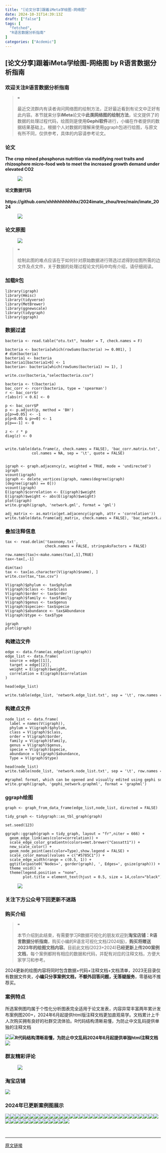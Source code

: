 ```yaml
---
title: "[论文分享]跟着iMeta学绘图-网络图"
date: 2024-10-31T14:39:13Z
draft: ["false"]
tags: [
  "fetched",
  "R语言数据分析指南"
]
categories: ["Acdemic"]
---
```

[论文分享]跟着iMeta学绘图-网络图 by R语言数据分析指南
------
<div><section data-tool="mdnice编辑器" data-website="https://www.mdnice.com"><h3 data-tool="mdnice编辑器"><span></span><span>欢迎关注R语言数据分析指南</span><span></span></h3><blockquote data-tool="mdnice编辑器"><span>❝</span><p>最近交流群内有读者询问网络图的绘制方法，正好最近看到有论文中正好有此内容。本节就来分享<strong>iMeta</strong>论文中<strong>此类网络图的绘制方法</strong>，论文提供了的数据的处理过程代码，绘图则是使用<strong>Gephi软件</strong>进行，小编在作者提供的数据结果基础上。根据个人对数据的理解来使用ggraph包进行绘图，与原文有所不同，仅供参考，具体的内容请参考论文。</p></blockquote><h3 data-tool="mdnice编辑器"><span></span><span>论文</span><span></span></h3><p data-tool="mdnice编辑器"><strong>The crop mined phosphorus nutrition via modifying root traits and rhizosphere micro-food web to meet the increased growth demand under elevated CO2</strong></p><figure data-tool="mdnice编辑器"><img data-imgfileid="100036545" data-ratio="0.41388888888888886" data-src="https://mmbiz.qpic.cn/mmbiz_png/EibnicgwScTAYCjyx3Gc8kRr70KsZ57ob9AHrCC2BAZQKEJq3xwOjAv6IBHfx2XPHu5qiawadtAqKM2icy1DmTHk2A/640?wx_fmt=png&amp;from=appmsg" data-type="png" data-w="1080" src="https://mmbiz.qpic.cn/mmbiz_png/EibnicgwScTAYCjyx3Gc8kRr70KsZ57ob9AHrCC2BAZQKEJq3xwOjAv6IBHfx2XPHu5qiawadtAqKM2icy1DmTHk2A/640?wx_fmt=png&amp;from=appmsg"></figure><h4 data-tool="mdnice编辑器"><span></span><span></span><span>论文数据代码</span><span></span></h4><p data-tool="mdnice编辑器"><strong>https://github.com/xhhhhhhhhhhx/2024imate_zhou/tree/main/imate_2024</strong></p><figure data-tool="mdnice编辑器"><img data-imgfileid="100036547" data-ratio="0.8018518518518518" data-src="https://mmbiz.qpic.cn/mmbiz_png/EibnicgwScTAYCjyx3Gc8kRr70KsZ57ob9V4J88BW8B4mia9kIm56C4LibIicUGTDoqw5lnJAy3aLAPMojm5yiaBM5jQ/640?wx_fmt=png&amp;from=appmsg" data-type="png" data-w="1080" src="https://mmbiz.qpic.cn/mmbiz_png/EibnicgwScTAYCjyx3Gc8kRr70KsZ57ob9V4J88BW8B4mia9kIm56C4LibIicUGTDoqw5lnJAy3aLAPMojm5yiaBM5jQ/640?wx_fmt=png&amp;from=appmsg"></figure><h3 data-tool="mdnice编辑器"><span></span><span>论文原图</span><span></span></h3><figure data-tool="mdnice编辑器"><img data-imgfileid="100036546" data-ratio="0.6333333333333333" data-src="https://mmbiz.qpic.cn/mmbiz_png/EibnicgwScTAYCjyx3Gc8kRr70KsZ57ob9FBd7ZC4RlyeAOj3LNmTAAc7Jibopp0IosiahstFNghyV4YB12uI7t0sg/640?wx_fmt=png&amp;from=appmsg" data-type="png" data-w="1080" src="https://mmbiz.qpic.cn/mmbiz_png/EibnicgwScTAYCjyx3Gc8kRr70KsZ57ob9FBd7ZC4RlyeAOj3LNmTAAc7Jibopp0IosiahstFNghyV4YB12uI7t0sg/640?wx_fmt=png&amp;from=appmsg"></figure><blockquote data-tool="mdnice编辑器"><span>❝</span><p>绘制此图的难点应该在于如何针对原始数据进行筛选过滤得到绘图所需的边文件及点文件，关于数据的处理过程论文代码中均有介绍，请仔细阅读。</p></blockquote><h3 data-tool="mdnice编辑器"><span></span><span>加载R包</span><span></span></h3><pre data-tool="mdnice编辑器"><span></span><code><span>library</span>(igraph)<br><span>library</span>(Hmisc)<br><span>library</span>(tidyverse)<br><span>library</span>(MetBrewer)<br><span>library</span>(ggnewscale)<br><span>library</span>(tidygraph)<br><span>library</span>(ggraph)<br></code></pre><h3 data-tool="mdnice编辑器"><span></span><span>数据过滤</span><span></span></h3><pre data-tool="mdnice编辑器"><span></span><code>bacteria &lt;- read.table(<span>"otu.txt"</span>, header = T, check.names = F)<br><br>bacteria &lt;- bacteria[<span>which</span>(rowSums(bacteria) &gt;= 0.001), ]<br><span># dim(bacteria)</span><br>bacteria1 &lt;- bacteria<br>bacteria1[bacteria1&gt;0] &lt;- 1<br>bacteria&lt;- bacteria[<span>which</span>(rowSums(bacteria1) &gt;= 1), ]<br><br>write.csv(bacteria,<span>"selectbacteria.csv"</span>)<br><br>bacteria &lt;- t(bacteria)<br>bac_corr &lt;- rcorr(bacteria, <span>type</span> = <span>'spearman'</span>)<br>r &lt;- bac_corr<span>$r</span><br>r[abs(r) &lt; 0.6] &lt;- 0<br><br>p &lt;- bac_corr<span>$P</span><br>p &lt;- p.adjust(p, method = <span>'BH'</span>) <br>p[p&gt;=0.05] &lt;- -1<br>p[p&lt;0.05 &amp; p&gt;=0] &lt;- 1<br>p[p==-1] &lt;- 0<br><br>z &lt;- r * p<br>diag(z) &lt;- 0<br><br><br>write.table(data.frame(z, check.names = FALSE), <span>'bac_corr.matrix.txt'</span>,<br>            col.names = NA, sep = <span>'\t'</span>, quote = FALSE)<br><br><br>igraph &lt;- graph.adjacency(z, weighted = TRUE, mode = <span>'undirected'</span>)<br>igraph<br>vcount(igraph)<br>igraph &lt;- delete_vertices(igraph, names(degree(igraph)[degree(igraph) == 0]))<br>vcount(igraph)<br>E(igraph)<span>$correlation</span> &lt;- E(igraph)<span>$weight</span><br>E(igraph)<span>$weight</span> &lt;- abs(E(igraph)<span>$weight</span>)<br>plot(igraph)<br>write.graph(igraph, <span>'network.gml'</span>, format = <span>'gml'</span>)<br><br>adj_matrix &lt;- as.matrix(get.adjacency(igraph, attr = <span>'correlation'</span>))<br>write.table(data.frame(adj_matrix, check.names = FALSE), <span>'bac_network.adj_matrix.txt'</span>, col.names = NA, sep = <span>'\t'</span>, quote = FALSE)<br></code></pre><h3 data-tool="mdnice编辑器"><span></span><span>叠加注释信息</span><span></span></h3><pre data-tool="mdnice编辑器"><span></span><code>tax &lt;- read.delim(<span>'taxonomy.txt'</span>, <br>                  check.names = <span>FALSE</span>, stringsAsFactors = <span>FALSE</span>)<br><br>row.names(tax)&lt;-make.names(tax[,<span>1</span>],<span>TRUE</span>)<br>tax&lt;-tax[,-<span>1</span>]<br><br>dim(tax)<br>tax &lt;- tax[as.character(V(igraph)$name), ]<br>write.csv(tax,<span>"tax.csv"</span>)<br><br>V(igraph)$phylum &lt;- tax$phylum<br>V(igraph)$class &lt;- tax$class<br>V(igraph)$order &lt;- tax$order<br>V(igraph)$family &lt;- tax$family<br>V(igraph)$genus &lt;- tax$genus<br>V(igraph)$specie&lt;- tax$specie<br>V(igraph)$abundance &lt;- tax$Abundance<br>V(igraph)$type &lt;- tax$Type<br><br>igraph<br>plot(igraph)<br></code></pre><h3 data-tool="mdnice编辑器"><span></span><span>构建边文件</span><span></span></h3><pre data-tool="mdnice编辑器"><span></span><code>edge &lt;- data.frame(as_edgelist(igraph))<br>edge_list &lt;- data.frame(<br>  <span>source</span> = edge[[<span>1</span>]],<br>  target = edge[[<span>2</span>]],<br>  weight = E(igraph)$weight,<br>  correlation = E(igraph)$correlation<br>)<br><br>head(edge_list)<br><br>write.table(edge_list, <span>'network.edge_list.txt'</span>, sep = <span>'\t'</span>, row.names = <span>FALSE</span>, quote = <span>FALSE</span>)<br></code></pre><h3 data-tool="mdnice编辑器"><span></span><span>构建点文件</span><span></span></h3><pre data-tool="mdnice编辑器"><span></span><code>node_list &lt;- data.frame(<br>  label = names(V(igraph)),<br>  phylum = V(igraph)$phylum,<br>  class = V(igraph)$class,<br>  order = V(igraph)$order,<br>  family = V(igraph)$family,<br>  genus = V(igraph)$genus,<br>  specie = V(igraph)$specie,<br>  abundance = V(igraph)$abundance,<br>  Type = V(igraph)$type)<br><br>head(node_list)<br>write.table(node_list, <span>'network.node_list.txt'</span>, sep = <span>'\t'</span>, row.names = <span>FALSE</span>, quote = <span>FALSE</span>)<br><br><span>#graphml format, which can be opened and visually edited using gephi software</span><br>write.graph(igraph, <span>'gephi_network.graphml'</span>, format = <span>'graphml'</span>)<br></code></pre><h3 data-tool="mdnice编辑器"><span></span><span>ggraph绘图</span><span></span></h3><pre data-tool="mdnice编辑器"><span></span><code>graph &lt;- graph_from_data_frame(edge_list,node_list, directed = <span>FALSE</span>) <br><br>tidy_graph &lt;- tidygraph::as_tbl_graph(graph) <br><br>set.seed(<span>123</span>) <br><br>ggraph::ggraph(graph = tidy_graph, layout = <span>"fr"</span>,niter = <span>666</span>) +  <br>  geom_edge_link(aes(color=correlation)) +<br>  scale_edge_color_gradientn(colors=met.brewer(<span>"Cassatt1"</span>)) +<br>  new_scale_color() +<br>  geom_node_point(aes(color=Type),show.legend = <span>FALSE</span>) + <br>  scale_color_manual(values = c(<span>"#5785C1"</span>)) +<br>  scale_edge_width(range = c(<span>0.5</span>, <span>1</span>)) + <br>  ggtitle(paste0(<span>'Nodes='</span>, gorder(graph), <span>', Edges='</span>, gsize(graph))) +<br>  theme_void() +<br>  theme(legend.position = <span>"none"</span>,<br>        plot.title = element_text(hjust = <span>0.5</span>, size = <span>14</span>,color=<span>"black"</span>)) <br></code></pre><figure data-tool="mdnice编辑器"><img data-imgfileid="100036544" data-ratio="1.099585062240664" data-src="https://mmbiz.qpic.cn/mmbiz_png/EibnicgwScTAYCjyx3Gc8kRr70KsZ57ob90Gop2qDMDwl1s2UHHctZRQE2aQRCP5BZbXibCpolZeyvBaHMzmhrZGw/640?wx_fmt=png&amp;from=appmsg" data-type="png" data-w="964" src="https://mmbiz.qpic.cn/mmbiz_png/EibnicgwScTAYCjyx3Gc8kRr70KsZ57ob90Gop2qDMDwl1s2UHHctZRQE2aQRCP5BZbXibCpolZeyvBaHMzmhrZGw/640?wx_fmt=png&amp;from=appmsg"></figure><h3 data-tool="mdnice编辑器"><span></span><span>关注下方公众号下回更新不迷路</span><span></span></h3><section><mp-common-profile data-pluginname="mpprofile" data-id="Mzg3MzQzNTYzMw==" data-headimg="http://mmbiz.qpic.cn/mmbiz_png/EibnicgwScTAZF0rpeZII9Ltl26VbVagriczTria1fib3XgjwwHEHFjPzkmGpqWDVVHBSzhENictUM2iavAKiaM5lc9USw/0?wx_fmt=png" data-nickname="R语言数据分析指南" data-alias="YanJANtwo" data-signature="R语言重症爱好者，喜欢绘制各种精美的图表，喜欢的小伙伴可以关注我，跟我一起学习" data-from="0" data-is_biz_ban="0"></mp-common-profile></section><h3 data-tool="mdnice编辑器"><span></span><span>购买介绍</span><span></span></h3><blockquote data-tool="mdnice编辑器"><span>❝</span><p>本节介绍到此结束，有需要学习R数据可视化的朋友欢迎到<strong>淘宝店铺：R语言数据分析指南</strong>，购买小编的R语言可视化文档(2024版)，<strong>购买将赠送2023年的绘图文档内容</strong>。目前此文档(2023+2024)<strong>已经更新上传200案例文档</strong>，每个案例都附有相应的数据和代码，并配有对应的注释文档，方便大家学习和参考。</p></blockquote><p data-tool="mdnice编辑器">2024更新的绘图内容将同时包含数据+代码+注释文档+文档清单，2023无目录仅有数据文件夹，<strong>小编只分享案例文档，不额外回答问题，无答疑服务</strong>，零基础不推荐买。</p><h3 data-tool="mdnice编辑器"><span></span><span>案例特点</span><span></span></h3><p data-tool="mdnice编辑器">所选案例图均属于个性化分析图表完全适用于论文发表，内容异常丰富两年累计发布案例图200+，2024年6月起提供html版注释文档更加直观易学。文档累计上千人次购买拥有良好的社群交流体验。R代码结构清晰易懂，为防止中文乱码提供单独的注释文档</p><p data-tool="mdnice编辑器"><img data-imgfileid="100036548" data-ratio="0.49537037037037035" data-src="https://mmbiz.qpic.cn/mmbiz_png/EibnicgwScTAYCjyx3Gc8kRr70KsZ57ob9iacukOPAvk4SzhYUquovhzb9MpluJFCnNHbGXUtxGibeld6dLl8Zgeow/640?wx_fmt=png&amp;from=appmsg" data-type="png" data-w="1080" src="https://mmbiz.qpic.cn/mmbiz_png/EibnicgwScTAYCjyx3Gc8kRr70KsZ57ob9iacukOPAvk4SzhYUquovhzb9MpluJFCnNHbGXUtxGibeld6dLl8Zgeow/640?wx_fmt=png&amp;from=appmsg"><img data-imgfileid="100036552" data-ratio="0.675" data-src="https://mmbiz.qpic.cn/mmbiz_png/EibnicgwScTAYCjyx3Gc8kRr70KsZ57ob9pL1LSYfgNmkSsiaHiaou9tHP39OnO1N5jia8ricz9JlrMC1IEC2kWuOQwQ/640?wx_fmt=png&amp;from=appmsg" data-type="png" data-w="1080" src="https://mmbiz.qpic.cn/mmbiz_png/EibnicgwScTAYCjyx3Gc8kRr70KsZ57ob9pL1LSYfgNmkSsiaHiaou9tHP39OnO1N5jia8ricz9JlrMC1IEC2kWuOQwQ/640?wx_fmt=png&amp;from=appmsg"><strong>R代码结构清晰易懂，为防止中文乱码2024年6月起提供单独html注释文档</strong><img data-imgfileid="100036550" data-ratio="0.6552380952380953" data-src="https://mmbiz.qpic.cn/mmbiz_png/EibnicgwScTAYCjyx3Gc8kRr70KsZ57ob9l7vtU4dYj0kLLyHy03licRSHXxPxRdKibboiakZcW5iaQZIGHNSdCGlc7w/640?wx_fmt=png&amp;from=appmsg" data-type="png" data-w="1050" src="https://mmbiz.qpic.cn/mmbiz_png/EibnicgwScTAYCjyx3Gc8kRr70KsZ57ob9l7vtU4dYj0kLLyHy03licRSHXxPxRdKibboiakZcW5iaQZIGHNSdCGlc7w/640?wx_fmt=png&amp;from=appmsg"></p><h3 data-tool="mdnice编辑器"><span></span><span>群友精彩评论</span><span></span></h3><figure data-tool="mdnice编辑器"><img data-imgfileid="100036551" data-ratio="0.4546296296296296" data-src="https://mmbiz.qpic.cn/mmbiz_png/EibnicgwScTAYCjyx3Gc8kRr70KsZ57ob9rJQTGn32Sia5tDtjKQtnOVicfHSjrRVdfvf5zGKzmW1IbW4u3dSlxsnw/640?wx_fmt=png&amp;from=appmsg" data-type="png" data-w="1080" src="https://mmbiz.qpic.cn/mmbiz_png/EibnicgwScTAYCjyx3Gc8kRr70KsZ57ob9rJQTGn32Sia5tDtjKQtnOVicfHSjrRVdfvf5zGKzmW1IbW4u3dSlxsnw/640?wx_fmt=png&amp;from=appmsg"></figure><h3 data-tool="mdnice编辑器"><span></span><span>淘宝店铺</span><span></span></h3><p><img data-galleryid="" data-imgfileid="100019415" data-ratio="1.0210420841683367" data-s="300,640" data-src="https://mmbiz.qpic.cn/mmbiz_jpg/EibnicgwScTAbvhPDLGT8NaialEsht92PTYNJWpmVLfoYGic1uha5FyBrDCibibZCLjiazgvpT1XcdwibfVywD2el0VAgg/640?wx_fmt=jpeg" data-type="jpeg" data-w="998" src="https://mmbiz.qpic.cn/mmbiz_jpg/EibnicgwScTAbvhPDLGT8NaialEsht92PTYNJWpmVLfoYGic1uha5FyBrDCibibZCLjiazgvpT1XcdwibfVywD2el0VAgg/640?wx_fmt=jpeg"></p><h3 data-tool="mdnice编辑器"><span></span><span>2024年已更新案例图展示</span><span></span></h3><p data-tool="mdnice编辑器"><img data-imgfileid="100036554" data-ratio="0.3712962962962963" data-src="https://mmbiz.qpic.cn/mmbiz_png/EibnicgwScTAYCjyx3Gc8kRr70KsZ57ob9sMetV0BKHplY7Dx9GQZffoBss72mJJ0CHBlw88OPU7HeXBcxVRKlUw/640?wx_fmt=png&amp;from=appmsg" data-type="png" data-w="1080" src="https://mmbiz.qpic.cn/mmbiz_png/EibnicgwScTAYCjyx3Gc8kRr70KsZ57ob9sMetV0BKHplY7Dx9GQZffoBss72mJJ0CHBlw88OPU7HeXBcxVRKlUw/640?wx_fmt=png&amp;from=appmsg"><img data-imgfileid="100036549" data-ratio="0.2722222222222222" data-src="https://mmbiz.qpic.cn/mmbiz_png/EibnicgwScTAYCjyx3Gc8kRr70KsZ57ob9Em7jJBMgA3dfMjJ1ibz5kf8XCYnBbwhHmIl5d6oOAj2uoJwSOCeiajpg/640?wx_fmt=png&amp;from=appmsg" data-type="png" data-w="1080" src="https://mmbiz.qpic.cn/mmbiz_png/EibnicgwScTAYCjyx3Gc8kRr70KsZ57ob9Em7jJBMgA3dfMjJ1ibz5kf8XCYnBbwhHmIl5d6oOAj2uoJwSOCeiajpg/640?wx_fmt=png&amp;from=appmsg"><img data-imgfileid="100036559" data-ratio="0.2462962962962963" data-src="https://mmbiz.qpic.cn/mmbiz_png/EibnicgwScTAYCjyx3Gc8kRr70KsZ57ob9eulL87iafvibIFgW8iaEO9OWTbvb719T3xwibruK0biaKkIP5PFUDPoF2CQ/640?wx_fmt=png&amp;from=appmsg" data-type="png" data-w="1080" src="https://mmbiz.qpic.cn/mmbiz_png/EibnicgwScTAYCjyx3Gc8kRr70KsZ57ob9eulL87iafvibIFgW8iaEO9OWTbvb719T3xwibruK0biaKkIP5PFUDPoF2CQ/640?wx_fmt=png&amp;from=appmsg"><img data-imgfileid="100036556" data-ratio="0.4324074074074074" data-src="https://mmbiz.qpic.cn/mmbiz_jpg/EibnicgwScTAYCjyx3Gc8kRr70KsZ57ob9258769hlLVaU35f5HicatX6YFeqibXc7qp1HSAbBTGdpSRgZjPd4qzLw/640?wx_fmt=jpeg&amp;from=appmsg" data-type="jpeg" data-w="1080" src="https://mmbiz.qpic.cn/mmbiz_jpg/EibnicgwScTAYCjyx3Gc8kRr70KsZ57ob9258769hlLVaU35f5HicatX6YFeqibXc7qp1HSAbBTGdpSRgZjPd4qzLw/640?wx_fmt=jpeg&amp;from=appmsg"><img data-imgfileid="100036557" data-ratio="0.47129629629629627" data-src="https://mmbiz.qpic.cn/mmbiz_png/EibnicgwScTAYCjyx3Gc8kRr70KsZ57ob9WsBffc97IlJ4rxYicbCMcyN2fouCiaibwzo4Xq5wCwhTEHGCzvzr7djCg/640?wx_fmt=png&amp;from=appmsg" data-type="png" data-w="1080" src="https://mmbiz.qpic.cn/mmbiz_png/EibnicgwScTAYCjyx3Gc8kRr70KsZ57ob9WsBffc97IlJ4rxYicbCMcyN2fouCiaibwzo4Xq5wCwhTEHGCzvzr7djCg/640?wx_fmt=png&amp;from=appmsg"><img data-imgfileid="100036555" data-ratio="0.36574074074074076" data-src="https://mmbiz.qpic.cn/mmbiz_png/EibnicgwScTAYCjyx3Gc8kRr70KsZ57ob9k0NjQbhQVKvjty4rfKMCLc0VcruVv3iaQuXNqAkVon2xH4icrjIjxavQ/640?wx_fmt=png&amp;from=appmsg" data-type="png" data-w="1080" src="https://mmbiz.qpic.cn/mmbiz_png/EibnicgwScTAYCjyx3Gc8kRr70KsZ57ob9k0NjQbhQVKvjty4rfKMCLc0VcruVv3iaQuXNqAkVon2xH4icrjIjxavQ/640?wx_fmt=png&amp;from=appmsg"><img data-imgfileid="100036558" data-ratio="0.38981481481481484" data-src="https://mmbiz.qpic.cn/mmbiz_png/EibnicgwScTAYCjyx3Gc8kRr70KsZ57ob9rLEnN0NyUPLR0pE8oHxjPMK4wXeGAhS2WeRktJUNOzV7T927BrJMPA/640?wx_fmt=png&amp;from=appmsg" data-type="png" data-w="1080" src="https://mmbiz.qpic.cn/mmbiz_png/EibnicgwScTAYCjyx3Gc8kRr70KsZ57ob9rLEnN0NyUPLR0pE8oHxjPMK4wXeGAhS2WeRktJUNOzV7T927BrJMPA/640?wx_fmt=png&amp;from=appmsg"><img data-imgfileid="100036564" data-ratio="0.5305555555555556" data-src="https://mmbiz.qpic.cn/mmbiz_png/EibnicgwScTAYCjyx3Gc8kRr70KsZ57ob9s6Anibnz3KiciadiaXwhdOjjZficFK8ZRd0qghSKFib5KiaXhzIeCExJRxFHw/640?wx_fmt=png&amp;from=appmsg" data-type="png" data-w="1080" src="https://mmbiz.qpic.cn/mmbiz_png/EibnicgwScTAYCjyx3Gc8kRr70KsZ57ob9s6Anibnz3KiciadiaXwhdOjjZficFK8ZRd0qghSKFib5KiaXhzIeCExJRxFHw/640?wx_fmt=png&amp;from=appmsg"><img data-imgfileid="100036561" data-ratio="0.45185185185185184" data-src="https://mmbiz.qpic.cn/mmbiz_png/EibnicgwScTAYCjyx3Gc8kRr70KsZ57ob96w4ibuCuL3ibDKhiadUh5p1K7SIETcpicwicEr08MfDnib341LASnlneJibyw/640?wx_fmt=png&amp;from=appmsg" data-type="png" data-w="1080" src="https://mmbiz.qpic.cn/mmbiz_png/EibnicgwScTAYCjyx3Gc8kRr70KsZ57ob96w4ibuCuL3ibDKhiadUh5p1K7SIETcpicwicEr08MfDnib341LASnlneJibyw/640?wx_fmt=png&amp;from=appmsg"><img data-imgfileid="100036562" data-ratio="0.462037037037037" data-src="https://mmbiz.qpic.cn/mmbiz_png/EibnicgwScTAYCjyx3Gc8kRr70KsZ57ob9SETRXXSgEXY3fia2ondhE2UqSrBvZdiaUVrdMhHqVmVeedk8UMQ9uflQ/640?wx_fmt=png&amp;from=appmsg" data-type="png" data-w="1080" src="https://mmbiz.qpic.cn/mmbiz_png/EibnicgwScTAYCjyx3Gc8kRr70KsZ57ob9SETRXXSgEXY3fia2ondhE2UqSrBvZdiaUVrdMhHqVmVeedk8UMQ9uflQ/640?wx_fmt=png&amp;from=appmsg"><img data-imgfileid="100036560" data-ratio="0.37407407407407406" data-src="https://mmbiz.qpic.cn/mmbiz_png/EibnicgwScTAYCjyx3Gc8kRr70KsZ57ob9cVT7Eic1HTjr035Aw9jsV2m4zIjicwJiaosyJQQdXoZ8rTU4kms38bVNg/640?wx_fmt=png&amp;from=appmsg" data-type="png" data-w="1080" src="https://mmbiz.qpic.cn/mmbiz_png/EibnicgwScTAYCjyx3Gc8kRr70KsZ57ob9cVT7Eic1HTjr035Aw9jsV2m4zIjicwJiaosyJQQdXoZ8rTU4kms38bVNg/640?wx_fmt=png&amp;from=appmsg"><img data-imgfileid="100036563" data-ratio="0.3425925925925926" data-src="https://mmbiz.qpic.cn/mmbiz_png/EibnicgwScTAYCjyx3Gc8kRr70KsZ57ob9VDAiaq3X1E8ibm4vlUhTCmCBwXZHSGM11ER2gYnlOiaqOyiaoTDR08b4gQ/640?wx_fmt=png&amp;from=appmsg" data-type="png" data-w="1080" src="https://mmbiz.qpic.cn/mmbiz_png/EibnicgwScTAYCjyx3Gc8kRr70KsZ57ob9VDAiaq3X1E8ibm4vlUhTCmCBwXZHSGM11ER2gYnlOiaqOyiaoTDR08b4gQ/640?wx_fmt=png&amp;from=appmsg"><img data-imgfileid="100036565" data-ratio="0.47685185185185186" data-src="https://mmbiz.qpic.cn/mmbiz_png/EibnicgwScTAYCjyx3Gc8kRr70KsZ57ob9wPU24C3m0nnYtvdiakV6PH6p6En4hSNWJO3CdYjOXn5RU62qMpB4qzw/640?wx_fmt=png&amp;from=appmsg" data-type="png" data-w="1080" src="https://mmbiz.qpic.cn/mmbiz_png/EibnicgwScTAYCjyx3Gc8kRr70KsZ57ob9wPU24C3m0nnYtvdiakV6PH6p6En4hSNWJO3CdYjOXn5RU62qMpB4qzw/640?wx_fmt=png&amp;from=appmsg"><img data-imgfileid="100036569" data-ratio="0.3814814814814815" data-src="https://mmbiz.qpic.cn/mmbiz_png/EibnicgwScTAYCjyx3Gc8kRr70KsZ57ob9HbmAprYSEfUndshicIgRLADd5zVa94ADdE9fBQibniaoOFV7JpwfgCfPA/640?wx_fmt=png&amp;from=appmsg" data-type="png" data-w="1080" src="https://mmbiz.qpic.cn/mmbiz_png/EibnicgwScTAYCjyx3Gc8kRr70KsZ57ob9HbmAprYSEfUndshicIgRLADd5zVa94ADdE9fBQibniaoOFV7JpwfgCfPA/640?wx_fmt=png&amp;from=appmsg"><img data-imgfileid="100036567" data-ratio="0.43333333333333335" data-src="https://mmbiz.qpic.cn/mmbiz_png/EibnicgwScTAYCjyx3Gc8kRr70KsZ57ob9ce4MOzFY81owYaP3LpTniauzJjUkhaGpblNRvibPiavlTMEofFPGX7hdg/640?wx_fmt=png&amp;from=appmsg" data-type="png" data-w="1080" src="https://mmbiz.qpic.cn/mmbiz_png/EibnicgwScTAYCjyx3Gc8kRr70KsZ57ob9ce4MOzFY81owYaP3LpTniauzJjUkhaGpblNRvibPiavlTMEofFPGX7hdg/640?wx_fmt=png&amp;from=appmsg"><img data-imgfileid="100036566" data-ratio="0.37592592592592594" data-src="https://mmbiz.qpic.cn/mmbiz_png/EibnicgwScTAYCjyx3Gc8kRr70KsZ57ob9q4Oo4FuibOibk67HXeeUVjHE80oqeBM8gSXeGKqRliaHr2v2qlP488ZUw/640?wx_fmt=png&amp;from=appmsg" data-type="png" data-w="1080" src="https://mmbiz.qpic.cn/mmbiz_png/EibnicgwScTAYCjyx3Gc8kRr70KsZ57ob9q4Oo4FuibOibk67HXeeUVjHE80oqeBM8gSXeGKqRliaHr2v2qlP488ZUw/640?wx_fmt=png&amp;from=appmsg"><img data-imgfileid="100036568" data-ratio="0.42592592592592593" data-src="https://mmbiz.qpic.cn/mmbiz_png/EibnicgwScTAYCjyx3Gc8kRr70KsZ57ob9vGSibl2679rcegEmObpJ0GgFDTFN5LI8gL8JsPS3ehGtl6oSU9DYJ0w/640?wx_fmt=png&amp;from=appmsg" data-type="png" data-w="1080" src="https://mmbiz.qpic.cn/mmbiz_png/EibnicgwScTAYCjyx3Gc8kRr70KsZ57ob9vGSibl2679rcegEmObpJ0GgFDTFN5LI8gL8JsPS3ehGtl6oSU9DYJ0w/640?wx_fmt=png&amp;from=appmsg"><img data-imgfileid="100036571" data-ratio="0.39166666666666666" data-src="https://mmbiz.qpic.cn/mmbiz_png/EibnicgwScTAYCjyx3Gc8kRr70KsZ57ob9BGoR1fjoFO6T3GfHzmFfBo7OPdWPry1SfXOMngtHsHibuAdvN9LDgrg/640?wx_fmt=png&amp;from=appmsg" data-type="png" data-w="1080" src="https://mmbiz.qpic.cn/mmbiz_png/EibnicgwScTAYCjyx3Gc8kRr70KsZ57ob9BGoR1fjoFO6T3GfHzmFfBo7OPdWPry1SfXOMngtHsHibuAdvN9LDgrg/640?wx_fmt=png&amp;from=appmsg"><img data-imgfileid="100036570" data-ratio="0.39444444444444443" data-src="https://mmbiz.qpic.cn/mmbiz_png/EibnicgwScTAYCjyx3Gc8kRr70KsZ57ob9671QcpcbicC0n4lyhicRpUjibIRj5xJzicP2DUQ1roQzzfibsDxMQicLBlqQ/640?wx_fmt=png&amp;from=appmsg" data-type="png" data-w="1080" src="https://mmbiz.qpic.cn/mmbiz_png/EibnicgwScTAYCjyx3Gc8kRr70KsZ57ob9671QcpcbicC0n4lyhicRpUjibIRj5xJzicP2DUQ1roQzzfibsDxMQicLBlqQ/640?wx_fmt=png&amp;from=appmsg"><img data-imgfileid="100036572" data-ratio="0.4" data-src="https://mmbiz.qpic.cn/mmbiz_png/EibnicgwScTAYCjyx3Gc8kRr70KsZ57ob9zjQoAJJib6ic9jBf46S5iaicV8hT4XduPsSaWYIIMqDjvPUYl6aUHJQicAQ/640?wx_fmt=png&amp;from=appmsg" data-type="png" data-w="1080" src="https://mmbiz.qpic.cn/mmbiz_png/EibnicgwScTAYCjyx3Gc8kRr70KsZ57ob9zjQoAJJib6ic9jBf46S5iaicV8hT4XduPsSaWYIIMqDjvPUYl6aUHJQicAQ/640?wx_fmt=png&amp;from=appmsg"><img data-imgfileid="100036574" data-ratio="0.41759259259259257" data-src="https://mmbiz.qpic.cn/mmbiz_png/EibnicgwScTAYCjyx3Gc8kRr70KsZ57ob9RYhb29aHe8891Y0PoZUibpgDPoujxibxicC05NcxsxCElb1XtrJZuQt9g/640?wx_fmt=png&amp;from=appmsg" data-type="png" data-w="1080" src="https://mmbiz.qpic.cn/mmbiz_png/EibnicgwScTAYCjyx3Gc8kRr70KsZ57ob9RYhb29aHe8891Y0PoZUibpgDPoujxibxicC05NcxsxCElb1XtrJZuQt9g/640?wx_fmt=png&amp;from=appmsg"><img data-imgfileid="100036573" data-ratio="0.3314814814814815" data-src="https://mmbiz.qpic.cn/mmbiz_png/EibnicgwScTAYCjyx3Gc8kRr70KsZ57ob9zkunB8X9GTvO5Mb6pO7DcLw9nyv3ia7j0AdeH69xBUdNickicWrVMpkbA/640?wx_fmt=png&amp;from=appmsg" data-type="png" data-w="1080" src="https://mmbiz.qpic.cn/mmbiz_png/EibnicgwScTAYCjyx3Gc8kRr70KsZ57ob9zkunB8X9GTvO5Mb6pO7DcLw9nyv3ia7j0AdeH69xBUdNickicWrVMpkbA/640?wx_fmt=png&amp;from=appmsg"><img data-imgfileid="100036576" data-ratio="0.4255555555555556" data-src="https://mmbiz.qpic.cn/mmbiz_png/EibnicgwScTAYCjyx3Gc8kRr70KsZ57ob9lbrvldsM4pEiaiaCGUIrPEBHeEuIjB4JuDChcW6RfD6Dz6eOmWMbicTDQ/640?wx_fmt=png&amp;from=appmsg" data-type="png" data-w="900" src="https://mmbiz.qpic.cn/mmbiz_png/EibnicgwScTAYCjyx3Gc8kRr70KsZ57ob9lbrvldsM4pEiaiaCGUIrPEBHeEuIjB4JuDChcW6RfD6Dz6eOmWMbicTDQ/640?wx_fmt=png&amp;from=appmsg"><img data-imgfileid="100036575" data-ratio="0.4255555555555556" data-src="https://mmbiz.qpic.cn/mmbiz_png/EibnicgwScTAYCjyx3Gc8kRr70KsZ57ob9o4z8Ql3oZWWU6nkhrOPpyjZMpGoa3YXu5oYITPNdMZthn9ZBO6DR8Q/640?wx_fmt=png&amp;from=appmsg" data-type="png" data-w="900" src="https://mmbiz.qpic.cn/mmbiz_png/EibnicgwScTAYCjyx3Gc8kRr70KsZ57ob9o4z8Ql3oZWWU6nkhrOPpyjZMpGoa3YXu5oYITPNdMZthn9ZBO6DR8Q/640?wx_fmt=png&amp;from=appmsg"><img data-imgfileid="100036578" data-ratio="0.37962962962962965" data-src="https://mmbiz.qpic.cn/mmbiz_png/EibnicgwScTAYCjyx3Gc8kRr70KsZ57ob9T7N9BviceZT8rUnaKqMFlp1uZL9HNzP2FVpTuIm0ZnUnQNqrhUfI9qw/640?wx_fmt=png&amp;from=appmsg" data-type="png" data-w="1080" src="https://mmbiz.qpic.cn/mmbiz_png/EibnicgwScTAYCjyx3Gc8kRr70KsZ57ob9T7N9BviceZT8rUnaKqMFlp1uZL9HNzP2FVpTuIm0ZnUnQNqrhUfI9qw/640?wx_fmt=png&amp;from=appmsg"><img data-imgfileid="100036577" data-ratio="0.4255555555555556" data-src="https://mmbiz.qpic.cn/mmbiz_png/EibnicgwScTAYCjyx3Gc8kRr70KsZ57ob9jWpiaiaruPlmiadUQFDLV8ob0O9kCJjOdQvQCnWt95IKDaFzESibqOxwYw/640?wx_fmt=png&amp;from=appmsg" data-type="png" data-w="900" src="https://mmbiz.qpic.cn/mmbiz_png/EibnicgwScTAYCjyx3Gc8kRr70KsZ57ob9jWpiaiaruPlmiadUQFDLV8ob0O9kCJjOdQvQCnWt95IKDaFzESibqOxwYw/640?wx_fmt=png&amp;from=appmsg"><img data-imgfileid="100036579" data-ratio="0.4255555555555556" data-src="https://mmbiz.qpic.cn/mmbiz_png/EibnicgwScTAYCjyx3Gc8kRr70KsZ57ob9nEU2okmXGswMoXC3J9vwk1mKpRp5DfU0NOD1ComaxKCMTxxMN0ic7jg/640?wx_fmt=png&amp;from=appmsg" data-type="png" data-w="900" src="https://mmbiz.qpic.cn/mmbiz_png/EibnicgwScTAYCjyx3Gc8kRr70KsZ57ob9nEU2okmXGswMoXC3J9vwk1mKpRp5DfU0NOD1ComaxKCMTxxMN0ic7jg/640?wx_fmt=png&amp;from=appmsg"><img data-imgfileid="100036583" data-ratio="0.4255555555555556" data-src="https://mmbiz.qpic.cn/mmbiz_png/EibnicgwScTAYCjyx3Gc8kRr70KsZ57ob95Hz0DyQg60kW1qT46hgGEMSYcN3wMrx9o6BwSSmCePtkiaNByen4N0w/640?wx_fmt=png&amp;from=appmsg" data-type="png" data-w="900" src="https://mmbiz.qpic.cn/mmbiz_png/EibnicgwScTAYCjyx3Gc8kRr70KsZ57ob95Hz0DyQg60kW1qT46hgGEMSYcN3wMrx9o6BwSSmCePtkiaNByen4N0w/640?wx_fmt=png&amp;from=appmsg"><img data-imgfileid="100036580" data-ratio="0.4255555555555556" data-src="https://mmbiz.qpic.cn/mmbiz_png/EibnicgwScTAYCjyx3Gc8kRr70KsZ57ob9oDLGFg1PicWaqz5s1nUUpwo2aVk9om2R5BbU0ATwzdyNCwvFSTiaFQqQ/640?wx_fmt=png&amp;from=appmsg" data-type="png" data-w="900" src="https://mmbiz.qpic.cn/mmbiz_png/EibnicgwScTAYCjyx3Gc8kRr70KsZ57ob9oDLGFg1PicWaqz5s1nUUpwo2aVk9om2R5BbU0ATwzdyNCwvFSTiaFQqQ/640?wx_fmt=png&amp;from=appmsg"><img data-imgfileid="100036582" data-ratio="0.4255555555555556" data-src="https://mmbiz.qpic.cn/mmbiz_png/EibnicgwScTAYCjyx3Gc8kRr70KsZ57ob9DZtib762gHuicPTTPGA3dWjibMlyB6A2IcKbbc0a02DgSyRNrCP4AnaXQ/640?wx_fmt=png&amp;from=appmsg" data-type="png" data-w="900" src="https://mmbiz.qpic.cn/mmbiz_png/EibnicgwScTAYCjyx3Gc8kRr70KsZ57ob9DZtib762gHuicPTTPGA3dWjibMlyB6A2IcKbbc0a02DgSyRNrCP4AnaXQ/640?wx_fmt=png&amp;from=appmsg"><img data-imgfileid="100036581" data-ratio="0.4255555555555556" data-src="https://mmbiz.qpic.cn/mmbiz_png/EibnicgwScTAYCjyx3Gc8kRr70KsZ57ob9P1oOXTzj7ok4pXFhwUjcjBEanubz1qMhKHYKAaZNMnGod9MJTNcA6Q/640?wx_fmt=png&amp;from=appmsg" data-type="png" data-w="900" src="https://mmbiz.qpic.cn/mmbiz_png/EibnicgwScTAYCjyx3Gc8kRr70KsZ57ob9P1oOXTzj7ok4pXFhwUjcjBEanubz1qMhKHYKAaZNMnGod9MJTNcA6Q/640?wx_fmt=png&amp;from=appmsg"><img data-imgfileid="100036584" data-ratio="0.48148148148148145" data-src="https://mmbiz.qpic.cn/mmbiz_png/EibnicgwScTAYCjyx3Gc8kRr70KsZ57ob9lNMzyicezKmlGK5xHt8xKRlBf5ullfDG8byK80rD3HnFDxCV5nqQI6A/640?wx_fmt=png&amp;from=appmsg" data-type="png" data-w="1080" src="https://mmbiz.qpic.cn/mmbiz_png/EibnicgwScTAYCjyx3Gc8kRr70KsZ57ob9lNMzyicezKmlGK5xHt8xKRlBf5ullfDG8byK80rD3HnFDxCV5nqQI6A/640?wx_fmt=png&amp;from=appmsg"><img data-imgfileid="100036587" data-ratio="0.4255555555555556" data-src="https://mmbiz.qpic.cn/mmbiz_png/EibnicgwScTAYCjyx3Gc8kRr70KsZ57ob9OwAhnoGq5XBPbgJFibfHRIGbKOx9JpOporWlFsDFtO1fTszuqh42SuA/640?wx_fmt=png&amp;from=appmsg" data-type="png" data-w="900" src="https://mmbiz.qpic.cn/mmbiz_png/EibnicgwScTAYCjyx3Gc8kRr70KsZ57ob9OwAhnoGq5XBPbgJFibfHRIGbKOx9JpOporWlFsDFtO1fTszuqh42SuA/640?wx_fmt=png&amp;from=appmsg"><img data-imgfileid="100036585" data-ratio="0.4255555555555556" data-src="https://mmbiz.qpic.cn/mmbiz_png/EibnicgwScTAYCjyx3Gc8kRr70KsZ57ob9c8oyyMuwenHU0jjmDJuxdvKqZfoG2ibKxIjIY6wbaWLuibnLefDDOGqw/640?wx_fmt=png&amp;from=appmsg" data-type="png" data-w="900" src="https://mmbiz.qpic.cn/mmbiz_png/EibnicgwScTAYCjyx3Gc8kRr70KsZ57ob9c8oyyMuwenHU0jjmDJuxdvKqZfoG2ibKxIjIY6wbaWLuibnLefDDOGqw/640?wx_fmt=png&amp;from=appmsg"><img data-imgfileid="100036589" data-ratio="0.4255555555555556" data-src="https://mmbiz.qpic.cn/mmbiz_png/EibnicgwScTAYCjyx3Gc8kRr70KsZ57ob9Z6fv7Jic2oh8jc8qeicAKOy4CRgpaSK4BclnOxP1PbyNPNLY04K5N8icw/640?wx_fmt=png&amp;from=appmsg" data-type="png" data-w="900" src="https://mmbiz.qpic.cn/mmbiz_png/EibnicgwScTAYCjyx3Gc8kRr70KsZ57ob9Z6fv7Jic2oh8jc8qeicAKOy4CRgpaSK4BclnOxP1PbyNPNLY04K5N8icw/640?wx_fmt=png&amp;from=appmsg"><img data-imgfileid="100036588" data-ratio="0.4255555555555556" data-src="https://mmbiz.qpic.cn/mmbiz_png/EibnicgwScTAYCjyx3Gc8kRr70KsZ57ob9NqAz3dIRYn9d8w77IaliabiaFbicB0cfy74rXQtIOk1XcUVX4lcYbLsPw/640?wx_fmt=png&amp;from=appmsg" data-type="png" data-w="900" src="https://mmbiz.qpic.cn/mmbiz_png/EibnicgwScTAYCjyx3Gc8kRr70KsZ57ob9NqAz3dIRYn9d8w77IaliabiaFbicB0cfy74rXQtIOk1XcUVX4lcYbLsPw/640?wx_fmt=png&amp;from=appmsg"><img data-imgfileid="100036586" data-ratio="0.4255555555555556" data-src="https://mmbiz.qpic.cn/mmbiz_png/EibnicgwScTAYCjyx3Gc8kRr70KsZ57ob9Jz5bKa1lQlickibhaMiaFA3hpkRicvGTnFfWNf2tkQAvTD3D0X1Y6brJMw/640?wx_fmt=png&amp;from=appmsg" data-type="png" data-w="900" src="https://mmbiz.qpic.cn/mmbiz_png/EibnicgwScTAYCjyx3Gc8kRr70KsZ57ob9Jz5bKa1lQlickibhaMiaFA3hpkRicvGTnFfWNf2tkQAvTD3D0X1Y6brJMw/640?wx_fmt=png&amp;from=appmsg"><img data-imgfileid="100036591" data-ratio="0.4255555555555556" data-src="https://mmbiz.qpic.cn/mmbiz_png/EibnicgwScTAYCjyx3Gc8kRr70KsZ57ob9yJK50rLjykDp3PFqph2apicUsXm0T4qMk4AqyxUpwyhs1IiaiaAS0eTww/640?wx_fmt=png&amp;from=appmsg" data-type="png" data-w="900" src="https://mmbiz.qpic.cn/mmbiz_png/EibnicgwScTAYCjyx3Gc8kRr70KsZ57ob9yJK50rLjykDp3PFqph2apicUsXm0T4qMk4AqyxUpwyhs1IiaiaAS0eTww/640?wx_fmt=png&amp;from=appmsg"><img data-imgfileid="100036590" data-ratio="0.4255555555555556" data-src="https://mmbiz.qpic.cn/mmbiz_png/EibnicgwScTAYCjyx3Gc8kRr70KsZ57ob9y28cxVMpqxPeVU0l9PfOSnobymagqjj9zFv6MNeMeFgzZUV35e4XdA/640?wx_fmt=png&amp;from=appmsg" data-type="png" data-w="900" src="https://mmbiz.qpic.cn/mmbiz_png/EibnicgwScTAYCjyx3Gc8kRr70KsZ57ob9y28cxVMpqxPeVU0l9PfOSnobymagqjj9zFv6MNeMeFgzZUV35e4XdA/640?wx_fmt=png&amp;from=appmsg"><img data-imgfileid="100036593" data-ratio="0.4255555555555556" data-src="https://mmbiz.qpic.cn/mmbiz_png/EibnicgwScTAYCjyx3Gc8kRr70KsZ57ob9kYl6u32KbuS7IcBIB0IL5yQN93v969kYTrfTo0dz15jC7MZjErL6Jw/640?wx_fmt=png&amp;from=appmsg" data-type="png" data-w="900" src="https://mmbiz.qpic.cn/mmbiz_png/EibnicgwScTAYCjyx3Gc8kRr70KsZ57ob9kYl6u32KbuS7IcBIB0IL5yQN93v969kYTrfTo0dz15jC7MZjErL6Jw/640?wx_fmt=png&amp;from=appmsg"><img data-imgfileid="100036594" data-ratio="0.4255555555555556" data-src="https://mmbiz.qpic.cn/mmbiz_png/EibnicgwScTAYCjyx3Gc8kRr70KsZ57ob9qibSu6Kt2icziaxAOXgMn7gT7vEkLHXmagxEMxstFr0Ah1sB7FD8KAJmg/640?wx_fmt=png&amp;from=appmsg" data-type="png" data-w="900" src="https://mmbiz.qpic.cn/mmbiz_png/EibnicgwScTAYCjyx3Gc8kRr70KsZ57ob9qibSu6Kt2icziaxAOXgMn7gT7vEkLHXmagxEMxstFr0Ah1sB7FD8KAJmg/640?wx_fmt=png&amp;from=appmsg"><img data-imgfileid="100036592" data-ratio="0.4255555555555556" data-src="https://mmbiz.qpic.cn/mmbiz_png/EibnicgwScTAYCjyx3Gc8kRr70KsZ57ob9l6YjVxDKuiagzfapibEeUtu8zuVgVt4RzTvyjRuJTVmZ7Pr53FrCXcQg/640?wx_fmt=png&amp;from=appmsg" data-type="png" data-w="900" src="https://mmbiz.qpic.cn/mmbiz_png/EibnicgwScTAYCjyx3Gc8kRr70KsZ57ob9l6YjVxDKuiagzfapibEeUtu8zuVgVt4RzTvyjRuJTVmZ7Pr53FrCXcQg/640?wx_fmt=png&amp;from=appmsg"><img data-imgfileid="100036598" data-ratio="0.4255555555555556" data-src="https://mmbiz.qpic.cn/mmbiz_png/EibnicgwScTAYCjyx3Gc8kRr70KsZ57ob9pD8JpEZ1kx7Eg8be4jLASSH9P9AKkkCWbKZGC7kb9JLjYHicOoVKoPA/640?wx_fmt=png&amp;from=appmsg" data-type="png" data-w="900" src="https://mmbiz.qpic.cn/mmbiz_png/EibnicgwScTAYCjyx3Gc8kRr70KsZ57ob9pD8JpEZ1kx7Eg8be4jLASSH9P9AKkkCWbKZGC7kb9JLjYHicOoVKoPA/640?wx_fmt=png&amp;from=appmsg"><img data-imgfileid="100036599" data-ratio="0.44907407407407407" data-src="https://mmbiz.qpic.cn/mmbiz_png/EibnicgwScTAYCjyx3Gc8kRr70KsZ57ob9ZWpVITFUicqaahCP5mqK1w0eHeicnItJUzDuA4dRdg5rnzGzWdEnTOrQ/640?wx_fmt=png&amp;from=appmsg" data-type="png" data-w="1080" src="https://mmbiz.qpic.cn/mmbiz_png/EibnicgwScTAYCjyx3Gc8kRr70KsZ57ob9ZWpVITFUicqaahCP5mqK1w0eHeicnItJUzDuA4dRdg5rnzGzWdEnTOrQ/640?wx_fmt=png&amp;from=appmsg"></p></section><p><br></p><p><mp-style-type data-value="3"></mp-style-type></p></div>  
<hr>
<a href="https://mp.weixin.qq.com/s/Mm5SoK3RqOgD0gug45DKuA",target="_blank" rel="noopener noreferrer">原文链接</a>
